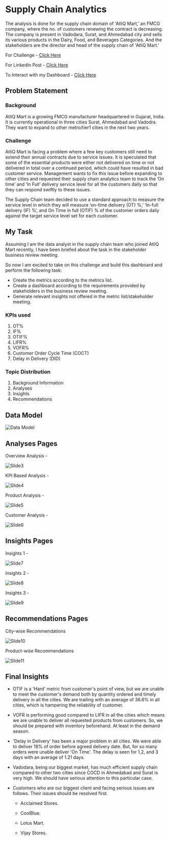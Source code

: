 
# Supply Chain Analytics 

The analysis is done for the supply chain domain of 'AtliQ Mart,' an FMCG company, where the no. of customers renewing the contract is decreasing. The company is present in Vadodara, Surat, and Ahmedabad city and sells its various products in the Dairy, Food, and Beverages Categories. And the stakeholders are the director and head of the supply chain of 'AtliQ Mart.'

For Challenge - [Click Here](https://codebasics.io/event/codebasics-resume-project-challenge)

For LinkedIn Post - [Click Here]()

To Interact with my Dashboard - [Click Here](https://app.powerbi.com/view?r=eyJrIjoiMGQzMzM3ZmQtYWFmZC00M2UxLTkxZjYtZjNjNGE0MWExMmUzIiwidCI6ImRmODY3OWNkLWE4MGUtNDVkOC05OWFjLWM4M2VkN2ZmOTVhMCJ9&pageName=ReportSection0813faa2ac0275085b4d)

##  Problem Statement


### Background


AtliQ Mart is a growing FMCG manufacturer headquartered in Gujarat, India. It is currently operational in three cities Surat, Ahmedabad and Vadodra. They want to expand to other metro/tier1 cities in the next two years.


### Challenge


AtliQ Mart is facing a problem where a few key customers still need to extend their annual contracts due to service issues. It is speculated that some of the essential products were either not delivered on time or not delivered in total over a continued period, which could have resulted in bad customer service. Management wants to fix this issue before expanding to other cities and requested their supply chain analytics team to track the ’On time’ and ‘In Full’ delivery service level for all the customers daily so that they can respond swiftly to these issues.

The Supply Chain team decided to use a standard approach to measure the service level in which they will measure ‘on-time delivery (OT) %,’ ‘In-full delivery (IF) %’, and On Time in full (OTIF) % of the customer orders daily against the target service level set for each customer.


## My Task


Assuming I am the data analyst in the supply chain team who joined AtliQ Mart recently, I have been briefed about the task in the stakeholder business review meeting.

So now I am excited to take on this challenge and build this dashboard and perform the following task:

- Create the metrics according to the metrics list.
- Create a dashboard according to the requirements provided by stakeholders in the business review meeting.
- Generate relevant insights not offered in the metric list/stakeholder meeting.


### KPIs used


1. OT%
2. IF%
3. OTIF%
4. LIFR%
5. VOFR%
6. Customer Order Cycle Time (COCT)
7. Delay in Delivery (DID)

### Topic Distribution

1. Background Information
2. Analyses
3. Insights
4. Recommendations

## Data Model

![Data Model](https://user-images.githubusercontent.com/58877807/199785407-857dd977-002a-45fa-80c3-5b9cf4d7da06.png)

## Analyses Pages

Overview Analysis -

![Slide3](https://user-images.githubusercontent.com/58877807/199787804-0ccfe041-6ac6-46a9-834c-d6c8c6f8e651.JPG)

KPI Based Analysis -

![Slide4](https://user-images.githubusercontent.com/58877807/199787816-5a6c4471-9ae6-46b3-a7c4-e13448fc1651.JPG)

Product Analysis -

![Slide5](https://user-images.githubusercontent.com/58877807/199787818-8d023ba5-326d-4d84-bf03-c3bc5bf6a6e5.JPG)

Customer Analysis -

![Slide6](https://user-images.githubusercontent.com/58877807/199787819-bb09b611-5008-4ccf-95fc-129e8604e5ec.JPG)

## Insights Pages

Insights 1 -

![Slide7](https://user-images.githubusercontent.com/58877807/199788651-17569b76-2563-41e9-a8ca-504bd6a7d55f.JPG)

Insights 2 -

![Slide8](https://user-images.githubusercontent.com/58877807/199788673-4d897cb6-d81c-410e-a3dd-5b2855b47667.JPG)

Insights 3 -

![Slide9](https://user-images.githubusercontent.com/58877807/199788706-832f4bbf-eb72-4d63-aad9-28d42f42e0c3.JPG)


## Recommendations Pages

City-wise Recommendations

![Slide10](https://user-images.githubusercontent.com/58877807/199789010-8a3539fc-ec65-4567-acf3-d45504d850a8.JPG)

Product-wise Recommendations

![Slide11](https://user-images.githubusercontent.com/58877807/199789024-9d38f3c2-c2b7-4c3e-9147-90bd80a46eaf.JPG)

## Final Insights


- OTIF is a 'Hard' metric from customer's point of view, but we are unable to meet the customer's demand both by quantity ordered and timely delivery in all the cities. We are trailing with an average of 36.6% in all cities, which is hampering the reliability of customer.

- VOFR is performing good compared to LIFR in all the cities which means we are unable to deliver all requested products from customers. So, we should be prepared with inventory beforehand. At least in the demand season.

- 'Delay in Delivery' has been a major problem in all cities. We were able to deliver 18% of order before agreed delivery date. But, for so many orders were unable deliver 'On Time'. The delay is seen for 1,2, and 3 days with an average of 1.21 days.

- Vadodara, being our biggest market, has much efficient supply chain compared to other two cities since COCD in Ahmedabad and Surat is very high. We should have serious attention to this particular case.

- Customers who are our biggest client and facing serious issues are follows. Their issues should be resolved first.
    
    - Acclaimed Stores.

    - CoolBlue.

    - Lotus Mart.

    - Vijay Stores.
